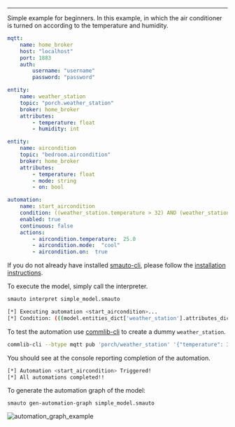 ---

Simple example for beginners. In this example, in which the air conditioner is turned on according to the temperature and humidity.

```yaml
mqtt:
    name: home_broker
    host: "localhost"
    port: 1883
    auth:
        username: "username"
        password: "password"

entity:
    name: weather_station
    topic: "porch.weather_station"
    broker: home_broker
    attributes:
        - temperature: float
        - humidity: int

entity:
    name: aircondition
    topic: "bedroom.aircondition"
    broker: home_broker
    attributes:
        - temperature: float
        - mode: string
        - on: bool

automation:
    name: start_aircondition
    condition: ((weather_station.temperature > 32) AND (weather_station.humidity > 30)) AND (aircondition.on NOT true)
    enabled: true
    continuous: false
    actions:
        - aircondition.temperature:  25.0
        - aircondition.mode:  "cool"
        - aircondition.on:  true
```

If you do not already have installed [smauto-cli](), please follow the [installation instructions](https://github.com/robotics-4-all/smauto-cli#installation).

To execute the model, simply call the interpreter.

```bash
smauto interpret simple_model.smauto
```

```bash
[*] Executing automation <start_aircondition>...
[*] Condition: (((model.entities_dict['weather_station'].attributes_dict['temperature'].value > 32) and (model.entities_dict['weather_station'].attributes_dict['humidity'].value > 30)) and (model.entities_dict['aircondition'].attributes_dict['on'].value is not True))
```

To test the automation use [commlib-cli](https://github.com/robotics-4-all/commlib-cli) to create a dummy `weather_station`.

```bash
commlib-cli --btype mqtt pub 'porch/weather_station' '{"temperature": 33, "humidity": 31}'
```

You should see at the console reporting completion of the automation.

```bash
[*] Automation <start_aircondition> Triggered!
[*] All automations completed!!
```

To generate the automation graph of the model:

```
smauto gen-automation-graph simple_model.smauto
```

![automation_graph_example](automation_start_aircondition.png)

